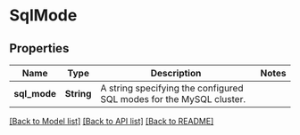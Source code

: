 # SqlMode

## Properties

Name | Type | Description | Notes
------------ | ------------- | ------------- | -------------
**sql_mode** | **String** | A string specifying the configured SQL modes for the MySQL cluster. | 

[[Back to Model list]](../README.md#documentation-for-models) [[Back to API list]](../README.md#documentation-for-api-endpoints) [[Back to README]](../README.md)


